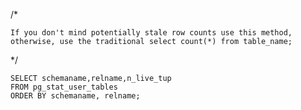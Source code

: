 /*

    If you don't mind potentially stale row counts use this method, otherwise, use the traditional select count(*) from table_name;

*/

	SELECT schemaname,relname,n_live_tup 
    FROM pg_stat_user_tables 
    ORDER BY schemaname, relname;